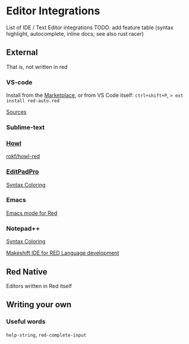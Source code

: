 # Editor Integrations

List of IDE / Text Editor integrations
TODO: add feature table (syntax highlight, autocomplete, inline docs; see also rust racer)

## External
That is, not written in red

### VS-code
Install from the [Marketplace](https://marketplace.visualstudio.com/items?itemName=red-auto.red), or from VS Code itself: `ctrl+shift+P`, `> ext install red-auto.red`

[Sources](https://github.com/red/VScode-extension)

### Sublime-text

### [Howl](https://howl.io/)
[rokf/howl-red](https://github.com/rokf/howl-red)

### [EditPadPro](https://www.editpadpro.com/)
[Syntax Coloring](https://www.editpadpro.com/cgi-bin/cscsdl4.pl?id=282)

### Emacs
[Emacs mode for Red](https://github.com/unchartedworks/red-mode)

### Notepad++
[Syntax Coloring](https://github.com/Ungaretti/Notepad-config-file-for-Red-Language)

[Makeshift IDE for RED Language development](https://ungaretti.github.io/)

## Red Native

Editors written in Red itself

## Writing your own

### Useful words
`help-string`, `red-complete-input`